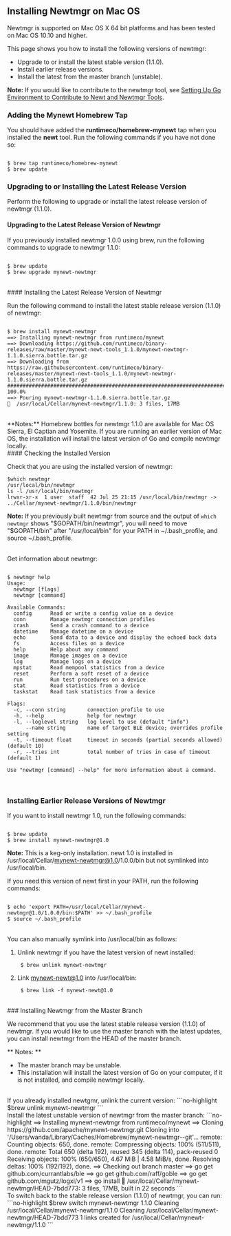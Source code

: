 ## Installing Newtmgr on Mac OS

Newtmgr is supported on Mac OS X 64 bit platforms and has been tested on Mac OS 10.10 and higher.

This page shows you how to install the following versions of newtmgr:

* Upgrade to or install the latest stable version (1.1.0).
* Install earlier release versions.
* Install the latest from the master branch (unstable).

**Note:** If you would like to contribute to the newtmgr tool, see [Setting Up Go Environment to Contribute to Newt and Newtmgr Tools](/faq/go_env).

### Adding the Mynewt Homebrew Tap

You should have added the **runtimeco/homebrew-mynewt** tap when you installed the **newt** tool. Run the following commands if you have not done so:

```no-highlight

$ brew tap runtimeco/homebrew-mynewt
$ brew update

```

### Upgrading to or Installing the Latest Release Version

Perform the following to upgrade or install the latest release version of newtmgr (1.1.0).

#### Upgrading to the Latest Release Version of Newtmgr

If you previously installed newtmgr 1.0.0 using brew, run the following commands to upgrade to newtmgr 1.1.0:

```no-highlight

$ brew update
$ brew upgrade mynewt-newtmgr

```

<br>
#### Installing the Latest Release Version of Newtmgr

Run the following command to install the latest stable release version (1.1.0) of newtmgr:

```no-highlight

$ brew install mynewt-newtmgr
==> Installing mynewt-newtmgr from runtimeco/mynewt
==> Downloading https://github.com/runtimeco/binary-releases/raw/master/mynewt-newt-tools_1.1.0/mynewt-newtmgr-1.1.0.sierra.bottle.tar.gz
==> Downloading from https://raw.githubusercontent.com/runtimeco/binary-releases/master/mynewt-newt-tools_1.1.0/mynewt-newtmgr-1.1.0.sierra.bottle.tar.gz
######################################################################## 100.0%
==> Pouring mynewt-newtmgr-1.1.0.sierra.bottle.tar.gz
🍺  /usr/local/Cellar/mynewt-newtmgr/1.1.0: 3 files, 17MB

```
<br>
**Notes:** Homebrew bottles for newtmgr 1.1.0 are available for Mac OS Sierra, El Captian and Yosemite.  If you are running an earlier version of Mac OS, the installation will install the latest version of Go and compile newtmgr locally.

<br>
#### Checking the Installed Version

Check that you are using the installed version of newtmgr:
```no-highlight
$which newtmgr
/usr/local/bin/newtmgr
ls -l /usr/local/bin/newtmgr
lrwxr-xr-x  1 user  staff  42 Jul 25 21:15 /usr/local/bin/newtmgr -> ../Cellar/mynewt-newtmgr/1.1.0/bin/newtmgr
```
**Note:** If you previously built newtmgr from source and the output of `which newtmgr` shows "$GOPATH/bin/newtmgr", you will need to move "$GOPATH/bin"  after "/usr/local/bin" for your PATH in  ~/.bash_profile, and source ~/.bash_profile.

<br>
Get information about newtmgr:

```no-highlight

$ newtmgr help
Usage:
  newtmgr [flags]
  newtmgr [command]

Available Commands:
  config      Read or write a config value on a device
  conn        Manage newtmgr connection profiles
  crash       Send a crash command to a device
  datetime    Manage datetime on a device
  echo        Send data to a device and display the echoed back data
  fs          Access files on a device
  help        Help about any command
  image       Manage images on a device
  log         Manage logs on a device
  mpstat      Read mempool statistics from a device
  reset       Perform a soft reset of a device
  run         Run test procedures on a device
  stat        Read statistics from a device
  taskstat    Read task statistics from a device

Flags:
  -c, --conn string       connection profile to use
  -h, --help              help for newtmgr
  -l, --loglevel string   log level to use (default "info")
      --name string       name of target BLE device; overrides profile setting
  -t, --timeout float     timeout in seconds (partial seconds allowed) (default 10)
  -r, --tries int         total number of tries in case of timeout (default 1)

Use "newtmgr [command] --help" for more information about a command.

```
<br>

### Installing Earlier Release Versions of Newtmgr

If you want to install newtmgr 1.0, run the following commands:

```no-highlight

$ brew update
$ brew install mynewt-newtmgr@1.0

```

**Note:** This is a keg-only installation.  newt 1.0 is installed in /usr/local/Cellar/mynewt-newtmgr@1.0/1.0.0/bin but not symlinked into /usr/local/bin.  

If you need this version of newt first in your PATH, run the following commands:

```no-highlight

$ echo 'export PATH=/usr/local/Cellar/mynewt-newtmgr@1.0/1.0.0/bin:$PATH' >> ~/.bash_profile
$ source ~/.bash_profile

```

<br>
You can also manually symlink into /usr/local/bin as follows:

1. Unlink newtmgr if you have the latest version of newt installed:
    
        $ brew unlink mynewt-newtmgr

2. Link mynewt-newt@1.0 into /usr/local/bin:

        $ brew link -f mynewt-newt@1.0

<br>
### Installing Newtmgr from the Master Branch 

We recommend that you use the latest stable release version (1.1.0) of newtmgr. If you would like to use the master branch with the latest updates, you can install newtmgr from the HEAD of the master branch. 

** Notes: **

* The master branch may be unstable.
* This installation will install the latest version of Go on your computer, if it is not installed, and compile newtmgr locally. 

<br>
If you already installed newtgmr, unlink the current version:
```no-highlight
$brew unlink mynewt-newtmgr
```
<br>
Install the latest unstable version of newtmgr from the master branch:
```no-highlight
==> Installing mynewt-newtmgr from runtimeco/mynewt
==> Cloning https://github.com/apache/mynewt-newtmgr.git
Cloning into '/Users/wanda/Library/Caches/Homebrew/mynewt-newtmgr--git'...
remote: Counting objects: 650, done.
remote: Compressing objects: 100% (511/511), done.
remote: Total 650 (delta 192), reused 345 (delta 114), pack-reused 0
Receiving objects: 100% (650/650), 4.67 MiB | 4.58 MiB/s, done.
Resolving deltas: 100% (192/192), done.
==> Checking out branch master
==> go get github.com/currantlabs/ble
==> go get github.com/raff/goble
==> go get github.com/mgutz/logxi/v1
==> go install
🍺  /usr/local/Cellar/mynewt-newtmgr/HEAD-7bdd773: 3 files, 17MB, built in 22 seconds
```
<br>
To switch back to the stable release version (1.1.0) of newtmgr, you can run:
```no-highlight
$brew switch mynewt-newtmgr 1.1.0
Cleaning /usr/local/Cellar/mynewt-newtmgr/1.1.0
Cleaning /usr/local/Cellar/mynewt-newtmgr/HEAD-7bdd773
1 links created for /usr/local/Cellar/mynewt-newtmgr/1.1.0
```
<br>
